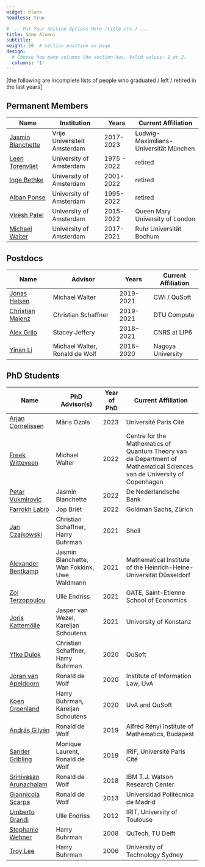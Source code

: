 ```yaml
---
widget: blank
headless: true

# ... Put Your Section Options Here (title etc.) ...
title: Some Alumni
subtitle:
weight: 50  # section position on page
design:
  # Choose how many columns the section has. Valid values: 1 or 2.
  columns: '1'
---
```

[the following are incomplete lists of people who graduated / left / retired in the last years]

## Permanent Members
| Name                                                                            | Institution | Years | Current Affiliation |
|---------------------------------------------------------------------------------|-----------------------------|-------------|---------------------|
| [Jasmin Blanchette](https://www.tcs.ifi.lmu.de/mitarbeiter/jasmin-blanchette_de.html)  | Vrije Universiteit Amsterdam | 2017-2023 | Ludwig-Maximilians-Universität München |
| [Leen Torenvliet](https://www.linkedin.com/in/leen-torenvliet-9671405)                  | University of Amsterdam | 1975 - 2022 | retired
| [Inge Bethke](https://staff.fnwi.uva.nl/i.bethke/)                                      | University of Amsterdam | 2001-2022 | retired |
| [Alban Ponse](https://staff.fnwi.uva.nl/a.ponse/)                                       | University of Amsterdam | 1995-2022 | retired |
| [Viresh Patel](https://www.qmul.ac.uk/maths/profiles/patelv.html)                       | University of Amsterdam | 2015-2022 | Queen Mary University of London |
| [Michael Walter](https://michaelwalter.info/)                                           | University of Amsterdam | 2017-2021 | Ruhr Universität Bochum |



## Postdocs
| Name                                                                            | Advisor | Years | Current Affiliation |
|---------------------------------------------------------------------------------|-----------------------------|-------------|---------------------|
| [Jonas Helsen](/author/jonas-helsen/)                                           | Michael Walter | 2019-2021 | CWI / QuSoft |
| [Christian Majenz](https://www.christianmajenz.info/about-me.html)              | Christian Schaffner | 2019-2021 | DTU Compute |
| [Alex Grilo](https://abgrilo.github.io/)                                               | Stacey Jeffery | 2018-2021 | CNRS at LIP6 |
| [Yinan Li](https://www.yinanli.com/)                                            | Michael Walter, Ronald de Wolf | 2018-2020 | Nagoya University |


## PhD Students
| Name                                                                            | PhD Advisor(s) | Year of PhD | Current Affiliation |
|---------------------------------------------------------------------------------|-----------------------------|-------------|---------------------|
| [ Arjan Cornelissen](https://arriopolis.github.io/)                            | Māris Ozols | 2023 | Université Paris Cité |
| [Freek Witteveen](https://www.linkedin.com/in/freek-witteveen-b8490211b/)       | Michael Walter | 2022 | Centre for the Mathematics of Quantum Theory van de Department of Mathematical Sciences van de University of Copenhagen |
| [Petar Vukmirovic](https://www.linkedin.com/in/petar-vukmirovic/)               | Jasmin Blanchette | 2022 | De Nederlandsche Bank |
| [Farrokh Labib](https://www.linkedin.com/in/farrokh-labib-13066687/)            | Jop Briët| 2022 | Goldman Sachs, Zürich |
| [Jan Czajkowski](https://www.linkedin.com/in/jan-czajkowski-44201ba8/)          | Christian Schaffner, Harry Buhrman | 2021 | Shell |
| [Alexander Bentkamp](https://abentkamp.github.io/)                              | Jasmin Blanchette, Wan Fokkink, Uwe Waldmann | 2021 |  Mathematical Institute of the Heinrich-Heine-Universität Düsseldorf |
| [Zoi Terzopoulou](https://www.zoiterzopoulou.com/)                              | Ulle Endriss | 2021 | GATE, Saint-Etienne School of Economics |
| [Joris Kattemölle](https://www.linkedin.com/in/joris-kattemolle-8604a594/)      | Jasper van Wezel, Kareljan Schoutens | 2021 | University of Konstanz |
| [Yfke Dulek](https://www.linkedin.com/in/yfkedulek/?originalSubdomain=nl)       | Christian Schaffner, Harry Buhrman | 2020 | QuSoft |
| [Joran van Apeldoorn](https://www.linkedin.com/in/joran-van-apeldoorn-924483103)| Ronald de Wolf | 2020 | Institute of Information Law, UvA |
| [Koen Groenland](https://sites.google.com/view/koengroenland)                   | Harry Buhrman, Kareljan Schoutens   | 2020 | UvA and QuSoft |
| [András Gilyén](http://gilyen.hu/)                                              | Ronald de Wolf | 2019 | Alfréd Rényi Institute of Mathematics, Budapest|
| [Sander Gribling](https://sites.google.com/site/sandergribling/)                | Monique Laurent, Ronald de Wolf | 2019 |	IRIF, Université Paris Cité |
| [Srinivasan Arunachalam](https://logitechenator.github.io/sarunach/)	          | Ronald de Wolf | 2018 | IBM T.J. Watson Research Center |
| [Giannicola Scarpa](https://sites.google.com/site/giannicolascarpa/)            | Ronald de Wolf | 2013 |	Universidad Politécnica de Madrid	|
| [Umberto Grandi](https://www.irit.fr/~Umberto.Grandi/)                          | Ulle Endriss | 2012 | IRIT, University of Toulouse |
| [Stephanie Wehner](https://qutech.nl/person/stephanie-wehner/)                  | Harry Buhrman | 2008 | QuTech, TU Delft |
| [Troy Lee](http://troylee.org/)                                                 | Harry Buhrman | 2006 | University of Technology Sydney |
